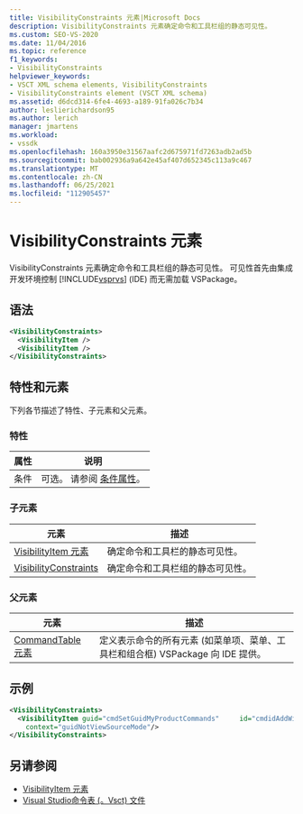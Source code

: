 ```yaml
---
title: VisibilityConstraints 元素|Microsoft Docs
description: VisibilityConstraints 元素确定命令和工具栏组的静态可见性。
ms.custom: SEO-VS-2020
ms.date: 11/04/2016
ms.topic: reference
f1_keywords:
- VisibilityConstraints
helpviewer_keywords:
- VSCT XML schema elements, VisibilityConstraints
- VisibilityConstraints element (VSCT XML schema)
ms.assetid: d6dcd314-6fe4-4693-a189-91fa026c7b34
author: leslierichardson95
ms.author: lerich
manager: jmartens
ms.workload:
- vssdk
ms.openlocfilehash: 160a3950e31567aafc2d675971fd7263adb2ad5b
ms.sourcegitcommit: bab002936a9a642e45af407d652345c113a9c467
ms.translationtype: MT
ms.contentlocale: zh-CN
ms.lasthandoff: 06/25/2021
ms.locfileid: "112905457"
---
```

# <a name="visibilityconstraints-element"></a>VisibilityConstraints 元素
VisibilityConstraints 元素确定命令和工具栏组的静态可见性。 可见性首先由集成开发环境控制 [!INCLUDE[vsprvs](../code-quality/includes/vsprvs_md.md)] (IDE) 而无需加载 VSPackage。

## <a name="syntax"></a>语法

```xml
<VisibilityConstraints>
  <VisibilityItem />
  <VisibilityItem />
</VisibilityConstraints>
```

## <a name="attributes-and-elements"></a>特性和元素
 下列各节描述了特性、子元素和父元素。

### <a name="attributes"></a>特性

|属性|说明|
|---------------|-----------------|
|条件|可选。 请参阅 [条件属性](../extensibility/vsct-xml-schema-conditional-attributes.md)。|

### <a name="child-elements"></a>子元素

|元素|描述|
|-------------|-----------------|
|[VisibilityItem 元素](../extensibility/visibilityitem-element.md)|确定命令和工具栏的静态可见性。|
|[VisibilityConstraints](../extensibility/visibilityconstraints-element.md)|确定命令和工具栏组的静态可见性。|

### <a name="parent-elements"></a>父元素

|元素|描述|
|-------------|-----------------|
|[CommandTable 元素](../extensibility/commandtable-element.md)|定义表示命令的所有元素 (如菜单项、菜单、工具栏和组合框) VSPackage 向 IDE 提供。|

## <a name="example"></a>示例

```xml
<VisibilityConstraints>
  <VisibilityItem guid="cmdSetGuidMyProductCommands"     id="cmdidAddWidget"
    context="guidNotViewSourceMode"/>
</VisibilityConstraints>
```

## <a name="see-also"></a>另请参阅
- [VisibilityItem 元素](../extensibility/visibilityitem-element.md)
- [Visual Studio命令表 (。Vsct) 文件](../extensibility/internals/visual-studio-command-table-dot-vsct-files.md)
